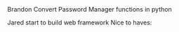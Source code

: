 <html>
  <title>
  To Do list 
  </title>
  Brandon
    Convert Password Manager functions in python
  
  Jared
    start to build web framework
  Nice to haves:
  
  
</html>
